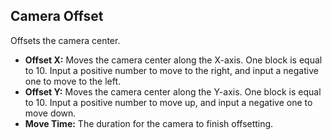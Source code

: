 ## Camera Offset
Offsets the camera center.

- **Offset X:** Moves the camera center along the X-axis. One block is equal to 10. Input a positive number to move to the right, and input a negative one to move to the left.
- **Offset Y:** Moves the camera center along the Y-axis. One block is equal to 10. Input a positive number to move up, and input a negative one to move down.
- **Move Time:** The duration for the camera to finish offsetting.